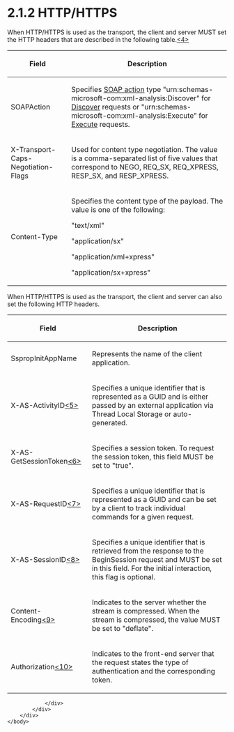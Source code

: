 <html dir="LTR" xmlns:mshelp="http://msdn.microsoft.com/mshelp" xmlns:ddue="http://ddue.schemas.microsoft.com/authoring/2003/5" xmlns:xlink="http://www.w3.org/1999/xlink" xmlns:tool="http://www.microsoft.com/tooltip">
    <head>
        <meta http-equiv="Content-Type" content="text/html; CHARSET=utf-8"></meta>
        <meta name="save" content="history"></meta>
        <title>2.1.2 HTTP/HTTPS</title>
        <xml>
            <mshelp:toctitle title="2.1.2 HTTP/HTTPS"></mshelp:toctitle>
            <mshelp:rltitle title="[MS-SSAS]: HTTP/HTTPS"></mshelp:rltitle>
            <mshelp:keyword index="A" term="0079c4e5-ab58-4827-ad7d-6e085682259d"></mshelp:keyword>
            <mshelp:attr name="DCSext.ContentType" value="open specification"></mshelp:attr>
            <mshelp:attr name="AssetID" value="0079c4e5-ab58-4827-ad7d-6e085682259d"></mshelp:attr>
            <mshelp:attr name="TopicType" value="kbRef"></mshelp:attr>
            <mshelp:attr name="DCSext.Title" value="[MS-SSAS]: HTTP/HTTPS" />
        </xml>
    </head>
    <body>
        <div id="header">
            <h1 class="heading">2.1.2 HTTP/HTTPS</h1>
        </div>
        <div id="mainSection">
            <div id="mainBody">
                <div id="allHistory" class="saveHistory"></div>
                <div id="sectionSection0" class="section" name="collapseableSection">
                    

<p>When HTTP/HTTPS is used as the transport, the client and
server MUST set the HTTP headers that are described in the following table.<a id="Appendix_A_Target_4"></a><a href="b9ac4859-2662-44ca-b131-9addd8b953dc.html#Appendix_A_4" aria-label="Product behavior note 4">&lt;4&gt;</a></p>

<table>
 <thead>
  <tr>
   <th>
   <p>Field</p>
   </th>
   <th>
   <p>Description</p>
   </th>
  </tr>
 </thead>
 <tr>
  <td>
  <p>SOAPAction</p>
  </td>
  <td>
  <p>Specifies <a href="8676f5ce-62d4-4244-a326-634bfed4aba4.html#gt_c1358651-96c1-4ce0-8e1f-b0b7a94145e3">SOAP action</a> type
  &quot;urn:schemas-microsoft-com:xml-analysis:Discover&quot; for <a href="49346daa-9c9b-4188-a9fe-ee267768b253.html">Discover</a> requests or
  &quot;urn:schemas-microsoft-com:xml-analysis:Execute&quot; for <a href="d2b8314d-7a17-4bf1-82c2-db3cd467bc17.html">Execute</a> requests.</p>
  </td>
 </tr>
 <tr>
  <td>
  <p>X-Transport-Caps-Negotiation-Flags</p>
  </td>
  <td>
  <p>Used for content type negotiation. The value is a
  comma-separated list of five values that correspond to NEGO, REQ_SX,
  REQ_XPRESS, RESP_SX, and RESP_XPRESS.</p>
  </td>
 </tr>
 <tr>
  <td>
  <p>Content-Type</p>
  </td>
  <td>
  <p>Specifies the content type of the payload. The value
  is one of the following:</p>
  <p>&quot;text/xml&quot;</p>
  <p>&quot;application/sx&quot;</p>
  <p>&quot;application/xml+xpress&quot;</p>
  <p>&quot;application/sx+xpress&quot;</p>
  </td>
 </tr>
</table>

<p>When HTTP/HTTPS is used as the transport, the client and server
can also set the following HTTP headers.</p>

<table>
 <thead>
  <tr>
   <th>
   <p>Field</p>
   </th>
   <th>
   <p>Description</p>
   </th>
  </tr>
 </thead>
 <tr>
  <td>
  <p>SspropInitAppName</p>
  </td>
  <td>
  <p>Represents the name of the client application.</p>
  </td>
 </tr>
 <tr>
  <td>
  <p>X-AS-ActivityID<a id="Appendix_A_Target_5"></a><a href="b9ac4859-2662-44ca-b131-9addd8b953dc.html#Appendix_A_5" aria-label="Product behavior note 5">&lt;5&gt;</a></p>
  </td>
  <td>
  <p>Specifies a unique identifier that is represented as a
  GUID and is either passed by an external application via Thread Local Storage
  or auto-generated.</p>
  </td>
 </tr>
 <tr>
  <td>
  <p>X-AS-GetSessionToken<a id="Appendix_A_Target_6"></a><a href="b9ac4859-2662-44ca-b131-9addd8b953dc.html#Appendix_A_6" aria-label="Product behavior note 6">&lt;6&gt;</a></p>
  </td>
  <td>
  <p>Specifies a session token. To request the session
  token, this field MUST be set to &quot;true&quot;.</p>
  </td>
 </tr>
 <tr>
  <td>
  <p>X-AS-RequestID<a id="Appendix_A_Target_7"></a><a href="b9ac4859-2662-44ca-b131-9addd8b953dc.html#Appendix_A_7" aria-label="Product behavior note 7">&lt;7&gt;</a></p>
  </td>
  <td>
  <p>Specifies a unique identifier that is represented as a
  GUID and can be set by a client to track individual commands for a given
  request.</p>
  </td>
 </tr>
 <tr>
  <td>
  <p>X-AS-SessionID<a id="Appendix_A_Target_8"></a><a href="b9ac4859-2662-44ca-b131-9addd8b953dc.html#Appendix_A_8" aria-label="Product behavior note 8">&lt;8&gt;</a></p>
  </td>
  <td>
  <p>Specifies a unique identifier that is retrieved from
  the response to the BeginSession request and MUST be set in this field. For
  the initial interaction, this flag is optional.</p>
  </td>
 </tr>
 <tr>
  <td>
  <p>Content-Encoding<a id="Appendix_A_Target_9"></a><a href="b9ac4859-2662-44ca-b131-9addd8b953dc.html#Appendix_A_9" aria-label="Product behavior note 9">&lt;9&gt;</a></p>
  </td>
  <td>
  <p>Indicates to the server whether the stream is
  compressed. When the stream is compressed, the value MUST be set to
  &quot;deflate&quot;.</p>
  </td>
 </tr>
 <tr>
  <td>
  <p>Authorization<a id="Appendix_A_Target_10"></a><a href="b9ac4859-2662-44ca-b131-9addd8b953dc.html#Appendix_A_10" aria-label="Product behavior note 10">&lt;10&gt;</a></p>
  </td>
  <td>
  <p>Indicates to the front-end server that the request
  states the type of authentication and the corresponding token.</p>
  </td>
 </tr>
</table>

<p> </p>


                </div>
            </div>
        </div>
    </body>
</html>